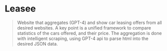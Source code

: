 # Leasee
> Website that aggregates (GPT-4) and show car leasing offers from all desired websites. A key point is a unified framework to compare statistics of the cars offered, and their price. The aggregation is done with intelligent scraping, using GPT-4 api to parse html into the desired JSON data.
